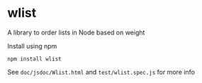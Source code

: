 # wlist
A library to order lists in Node based on weight

Install using npm

    npm install wlist

See `doc/jsdoc/Wlist.html` and `test/wlist.spec.js` for more info
